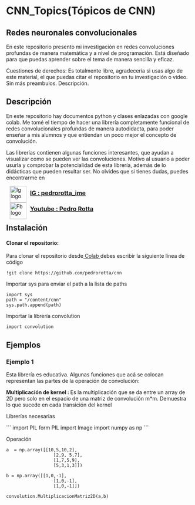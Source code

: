 # **CNN_Topics(Tópicos de CNN)**
## **Redes neuronales convolucionales**

<p> En este repositorio presento mi investigación en redes convoluciones profundas de manera matemática y a nivel de programación. Está diseñado para que puedas aprender sobre el tema de manera sencilla y eficaz.</p>

<p>Cuestiones de derechos: Es totalmente libre, agradecería si usas algo de este material, el que puedas citar el repositorio en tu investigación o video. Sin más preambulos. Descripción.</p>

## Descripción 

<p>En este repositorio hay documentos python y clases enlazadas con google colab. Me tomé el tiempo de hacer una librería completamente funcional de redes convolucionales profundas de manera autodidacta, para poder enseñar a mis alumnos y que entiendan un poco mejor el concepto de convolución.</p> 

<p>Las librerías contienen algunas funciones interesantes, que ayudan a visualizar como se pueden ver las convoluciones. Motivo al usuario a poder usurla y comprobar la potencialidad de esta librería, además de lo didácticas que pueden resultar ser. No olvides que si tienes dudas, puedes encontrarme en </p>

<p><img alt="Ig logo" height="45px" src="https://i.pinimg.com/736x/c8/95/2d/c8952d6e421a83d298a219edee783167.jpg" align="left" hspace="10px" vspace="0px"></img><a href="https://www.instagram.com/pedrorotta_ime/?hl=es"><h3>IG : pedrorotta_ime</h3></a></p>

<p><img alt = "Fb logo" height = "45" src = "https://upload.wikimedia.org/wikipedia/commons/thumb/7/72/YouTube_social_white_square_%282017%29.svg/245px-YouTube_social_white_square_%282017%29.svg.png" align = "left" hspace = "10px"></img><a href = "https://www.youtube.com/channel/UCm4OyfZ5sd2-QWxYVtMI0SA"><h3>Youtube : Pedro Rotta</h3></a></p>

## **Instalación**

<p><h4>Clonar el repositorio: </h4>
Para clonar el repositorio desde<a href = "https://colab.research.google.com/notebooks/intro.ipynb?hl=es#scrollTo=5fCEDCU_qrC0"> Colab </a>debes escribir la siguiente línea de código</p>

```
!git clone https://github.com/pedrorotta/cnn
```

<p> Importar sys para enviar el path a la lista de paths</p>

```
import sys
path = "/content/cnn"
sys.path.append(path)
```
<p> Importar la librería convolution</p>

```
import convolution
```

## **Ejemplos**

<div>
  <h3> Ejemplo 1</h3>
  <p>Esta librería es educativa. Algunas funciones que acá se colocan representan las partes de la operación de convolución: </p>
  <p><strong> Multiplicación de kernel : </strong> Es la multiplicación que se da entre un array de 2D pero solo en el espacio de una matriz de convolución m*m. Demuestra
    lo que sucede en cada transición del kernel</p>
  
  <p> Librerías necesarias </p>
  ```
  import PIL
  form PIL import Image
  import numpy as np
  ```
  <p> Operación </p>

  ```
  a  = np.array([[10,5,10,2],
                    [2,9, 5,7],
                    [1,7,5,9],
                    [5,3,1,3]])

  b = np.array([[1,0,-1],
                    [1,0,-1],
                    [1,0,-1]])

  convolution.MultiplicacionMatriz2D(a,b)
  ```
</div>












